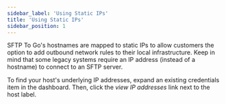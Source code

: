 ```yaml
---
sidebar_label: 'Using Static IPs'
title: 'Using Static IPs'
sidebar_position: 1
---
```

SFTP To Go's hostnames are mapped to static IPs to allow customers the option to add outbound network rules to their local infrastructure. Keep in mind that some legacy systems require an IP address (instead of a hostname) to connect to an SFTP server.

To find your host's underlying IP addresses, expand an existing credentials item in the dashboard. Then, click the *view IP addresses* link next to the host label.